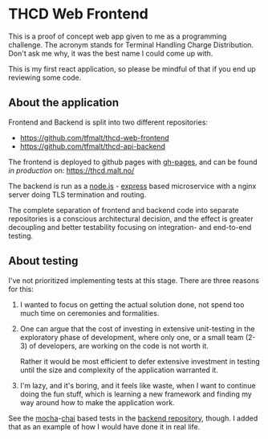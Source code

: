 # THCD Web Frontend

This is a proof of concept web app given to me as a programming challenge.
The acronym stands for Terminal Handling Charge Distribution. Don't ask me
why, it was the best name I could come up with.

This is my first react application, so please be mindful of that if you end
up reviewing some code.

## About the application

Frontend and Backend is split into two different repositories:

- <https://github.com/tfmalt/thcd-web-frontend>
- <https://github.com/tfmalt/thcd-api-backend>

The frontend is deployed to github pages with
[gh-pages](https://www.npmjs.com/package/gh-pages), and can be found
_in production_ on: <https://thcd.malt.no/>

The backend is run as a [node.js](https://nodejs.org/en/) -
[express](http://expressjs.com/) based microservice with a nginx server
doing TLS termination and routing.

The complete separation of frontend and backend code into separate
repositories is a conscious architectural decision, and the effect is
greater decoupling and better testability focusing on integration- and
end-to-end testing.

## About testing

I've not prioritized implementing tests at this stage. There are three reasons
for this:

1. I wanted to focus on getting the actual solution done, not spend too much
   time on ceremonies and formalities.

2. One can argue that the cost of investing in extensive unit-testing in the
   exploratory phase of development, where only one, or a small team (2-3)
   of developers, are working on the code is not worth it.

   Rather it would
   be most efficient to defer extensive investment in testing until the size
   and complexity of the application warranted it.

3. I'm lazy, and it's boring, and it feels like waste,  when I want to
   continue doing the fun stuff, which is learning a new framework and
   finding my way around how to make the application work.

See the [mocha](https://mochajs.org/)-[chai](http://chaijs.com/) based tests
in the [backend repository](https://github.com/tfmalt/thcd-api-backend), 
though. I added that as an example of how I would have done it in real life.
